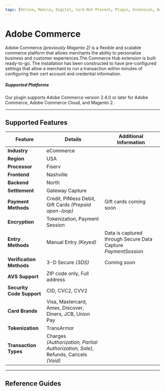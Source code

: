```yaml
---
tags: [Online, Mobile, Digital, Card Not Present, Plugin, Extension, Adobe, Magento]
---
```


# Adobe Commerce

Adobe Commerce *(previously Magento 2)* is a flexible and scalable commerce platform that allows merchants the ability to personalize business and customer experiences.The Commerce Hub extension is built ready-to-go. The installation has been constructed to have pre-configured settings that allow a merchant to run a transaction within minutes of configuring their cert account and credential information.

##### Supported Platforms

Our plugin supports Adobe Commerce version 2.4.0 or later for Adobe Commerce, Adobe Commerce Cloud, and Magento 2.

---

## Supported Features

| Feature | Details | Additional Information |
| ----- | ----- | ----- |
| **Industry** | eCommerce | |
| **Region** | USA | |
| **Processor** | Fiserv | |
| **Frontend** | Nashville | |
| **Backend** | North | |
| **Settlement** | Gateway Capture | |
| **Payment Methods** | Credit, PINless Debit, Gift Cards *(Prepaid open-loop)* | Gift cards coming soon |
| **Encryption** | Tokenization, Payment Session | |
| **Entry Methods** | Manual Entry *(Keyed)* | Data is captured through Secure Data Capture *PaymentSession* |
| **Verification Methods** | 3-D Secure *(3DS)* | Coming soon |
| **AVS Support** | ZIP code only, Full address | |
| **Security Code Support** | CID, CVC2, CVV2 | |
| **Card Brands** | Visa, Mastercard, Amex, Discover, Diners, JCB, Union Pay | |
| **Tokenization** | TransArmor | |
| **Transaction Types** | Charges *(Authorization, Partial Authorization, Sale)*, Refunds, Cancels *(Void)* | |

---

## Reference Guides

<!-- type: row -->

<!-- type: card
title: Installation Guide
description: Quick reference guide for installing and setting up Commerce Hub's Adobe Commerce plugin.
link: ?path=docs/Resources/Guides/Partners/Modules/Adobe-Installation.md
-->

<!-- type: card
title: Customization Guide
description: Customize the plugin to seamlessly blend with your existing website or application.
link: ?path=docs/Resources/Guides/Partners/Modules/Adobe-Customization.md
-->

<!-- type: row-end -->